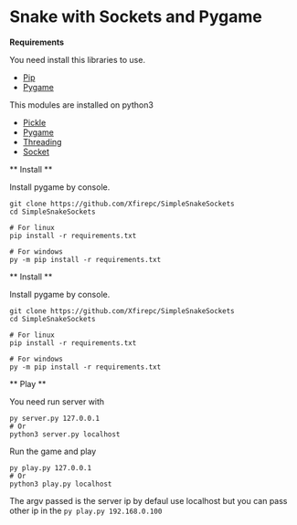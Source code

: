 # Snake with Sockets and Pygame

**Requirements**

You need install this libraries to use.

- [Pip](https://pypi.org/)
- [Pygame](https://github.com/pygame/pygame)

This modules are installed on python3
- [Pickle](https://docs.python.org/3/library/pickle.html)
- [Pygame](http://localhost/)
- [Threading](https://docs.python.org/3/library/threading.html)
- [Socket](https://docs.python.org/3/library/socket.html)



** Install **

Install pygame by console.

```shell
git clone https://github.com/Xfirepc/SimpleSnakeSockets
cd SimpleSnakeSockets

# For linux
pip install -r requirements.txt

# For windows
py -m pip install -r requirements.txt

```

** Install **

Install pygame by console.

```shell
git clone https://github.com/Xfirepc/SimpleSnakeSockets
cd SimpleSnakeSockets

# For linux
pip install -r requirements.txt

# For windows
py -m pip install -r requirements.txt

```

** Play **

You need run server with

```shell
py server.py 127.0.0.1
# Or
python3 server.py localhost

```
Run the game and play

```shell
py play.py 127.0.0.1
# Or
python3 play.py localhost

```
The argv passed is the server ip by defaul use localhost but you can pass other ip in the ```py play.py 192.168.0.100``` 
